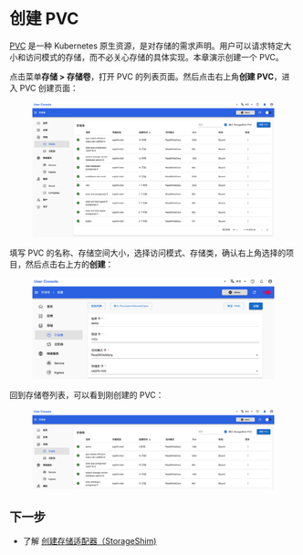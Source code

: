 # 创建 PVC

<a target="_blank" rel="noopener noreferrer" href="https://t9k.github.io/user-manuals/latest/modules/storage/pvc.html">PVC</a> 是一种 Kubernetes 原生资源，是对存储的需求声明。用户可以请求特定大小和访问模式的存储，而不必关心存储的具体实现。本章演示创建一个 PVC。

点击菜单**存储 > 存储卷**，打开 PVC 的列表页面。然后点击右上角**创建 PVC**，进入 PVC 创建页面：

<figure class="screenshot">
  <img alt="list-pvc" src="../../assets/guide/manage-storage-network-and-auxiliary/storage/list-pvc.png" />
</figure>


填写 PVC 的名称、存储空间大小，选择访问模式、存储类，确认右上角选择的项目，然后点击右上方的**创建**：

<figure class="screenshot">
  <img alt="create-pvc" src="../../assets/guide/manage-storage-network-and-auxiliary/storage/create-pvc.png" />
</figure>

回到存储卷列表，可以看到刚创建的 PVC：

<figure class="screenshot">
  <img alt="created-pvc" src="../../assets/guide/manage-storage-network-and-auxiliary/storage/created-pvc.png" />
</figure>

## 下一步

- 了解 [创建存储适配器（StorageShim)](./storageshim.md)
